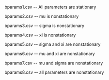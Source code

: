 bparams1.csv -- All parameters are stationary

bparams2.csv -- mu is nonstationary

bparams3.csv -- sigma is nonstationary

bparams4.csv -- xi is nonstationary

bparams5.csv -- sigma and xi are nonstationary

bparams6.csv -- mu and xi are nonstationary

bparams7.csv -- mu and sigma are nonstationary

bparams8.csv -- all parameters are nonstationary
